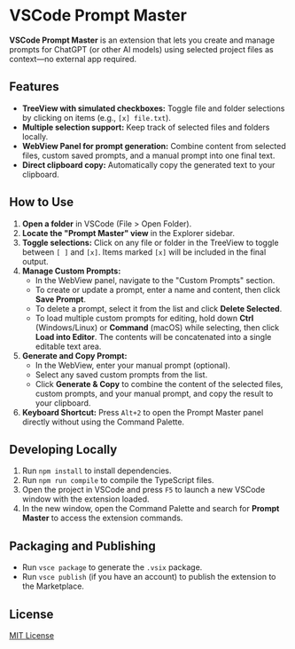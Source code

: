# VSCode Prompt Master

**VSCode Prompt Master** is an extension that lets you create and manage prompts for ChatGPT (or other AI models) using selected project files as context—no external app required.

## Features

- **TreeView with simulated checkboxes:** Toggle file and folder selections by clicking on items (e.g., `[x] file.txt`).
- **Multiple selection support:** Keep track of selected files and folders locally.
- **WebView Panel for prompt generation:** Combine content from selected files, custom saved prompts, and a manual prompt into one final text.
- **Direct clipboard copy:** Automatically copy the generated text to your clipboard.

## How to Use

1. **Open a folder** in VSCode (File > Open Folder).
2. **Locate the "Prompt Master" view** in the Explorer sidebar.
3. **Toggle selections:** Click on any file or folder in the TreeView to toggle between `[ ]` and `[x]`. Items marked `[x]` will be included in the final output.
4. **Manage Custom Prompts:**
   - In the WebView panel, navigate to the "Custom Prompts" section.
   - To create or update a prompt, enter a name and content, then click **Save Prompt**.
   - To delete a prompt, select it from the list and click **Delete Selected**.
   - To load multiple custom prompts for editing, hold down **Ctrl** (Windows/Linux) or **Command** (macOS) while selecting, then click **Load into Editor**. The contents will be concatenated into a single editable text area.
5. **Generate and Copy Prompt:**
   - In the WebView, enter your manual prompt (optional).
   - Select any saved custom prompts from the list.
   - Click **Generate & Copy** to combine the content of the selected files, custom prompts, and your manual prompt, and copy the result to your clipboard.
6. **Keyboard Shortcut:** Press `Alt+2` to open the Prompt Master panel directly without using the Command Palette.

## Developing Locally

1. Run `npm install` to install dependencies.
2. Run `npm run compile` to compile the TypeScript files.
3. Open the project in VSCode and press `F5` to launch a new VSCode window with the extension loaded.
4. In the new window, open the Command Palette and search for **Prompt Master** to access the extension commands.

## Packaging and Publishing

- Run `vsce package` to generate the `.vsix` package.
- Run `vsce publish` (if you have an account) to publish the extension to the Marketplace.

## License

[MIT License](https://mit-license.org/)
